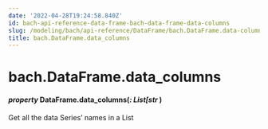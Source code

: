 ```yaml
---
date: '2022-04-28T19:24:58.840Z'
id: bach-api-reference-data-frame-bach-data-frame-data-columns
slug: /modeling/bach/api-reference/DataFrame/bach.DataFrame.data-columns/
title: bach.DataFrame.data_columns
---
```


# bach.DataFrame.data_columns


#### _property_ DataFrame.data_columns(_: List[str_ )
Get all the data Series’ names in a List

<!-- !! processed by numpydoc !! -->
